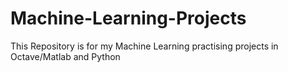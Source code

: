 # Machine-Learning-Projects

This Repository is for my Machine Learning practising projects in Octave/Matlab and Python
